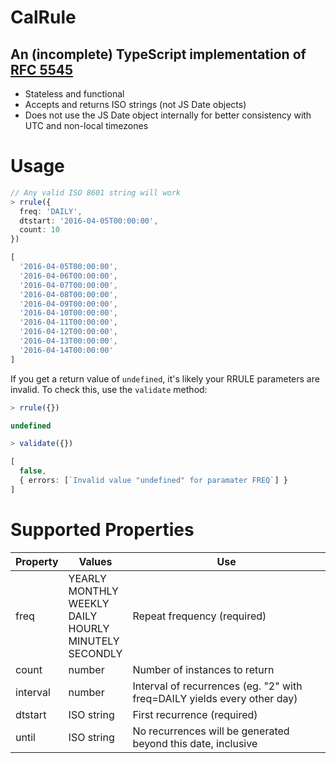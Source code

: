# CalRule

## An (incomplete) TypeScript implementation of [RFC 5545](https://tools.ietf.org/html/rfc5545)

- Stateless and functional
- Accepts and returns ISO strings (not JS Date objects)
- Does not use the JS Date object internally for better consistency with UTC and non-local timezones

# Usage

```ts
// Any valid ISO 8601 string will work
> rrule({
  freq: 'DAILY',
  dtstart: '2016-04-05T00:00:00',
  count: 10
})

[
  '2016-04-05T00:00:00',
  '2016-04-06T00:00:00',
  '2016-04-07T00:00:00',
  '2016-04-08T00:00:00',
  '2016-04-09T00:00:00',
  '2016-04-10T00:00:00',
  '2016-04-11T00:00:00',
  '2016-04-12T00:00:00',
  '2016-04-13T00:00:00',
  '2016-04-14T00:00:00'
]
```

If you get a return value of `undefined`, it's likely your RRULE parameters are invalid. To check this, use the `validate` method:

```ts
> rrule({})

undefined

> validate({})

[
  false,
  { errors: [`Invalid value "undefined" for paramater FREQ`] }
]
```

# Supported Properties

| Property | Values                                                                             | Use                                                                      |
| -------- | ---------------------------------------------------------------------------------- | ------------------------------------------------------------------------ |
| freq     | YEARLY<br/>MONTHLY <br/>WEEKLY<br/>DAILY<br/>HOURLY<br/>MINUTELY<br/>SECONDLY<br/> | Repeat frequency (required)                                              |
| count    | number                                                                             | Number of instances to return                                            |
| interval | number                                                                             | Interval of recurrences (eg. "2" with freq=DAILY yields every other day) |
| dtstart  | ISO string                                                                         | First recurrence (required)                                              |
| until    | ISO string                                                                         | No recurrences will be generated beyond this date, inclusive             |
